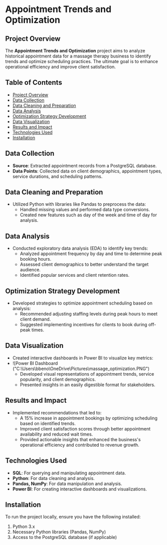 # Appointment Trends and Optimization

## Project Overview
The **Appointment Trends and Optimization** project aims to analyze historical appointment data for a massage therapy business to identify trends and optimize scheduling practices. The ultimate goal is to enhance operational efficiency and improve client satisfaction.

## Table of Contents
- [Project Overview](#project-overview)
- [Data Collection](#data-collection)
- [Data Cleaning and Preparation](#data-cleaning-and-preparation)
- [Data Analysis](#data-analysis)
- [Optimization Strategy Development](#optimization-strategy-development)
- [Data Visualization](#data-visualization)
- [Results and Impact](#results-and-impact)
- [Technologies Used](#technologies-used)
- [Installation](#installation)

## Data Collection
- **Source**: Extracted appointment records from a PostgreSQL database.
- **Data Points**: Collected data on client demographics, appointment types, service durations, and scheduling patterns.

## Data Cleaning and Preparation
- Utilized Python with libraries like Pandas to preprocess the data:
  - Handled missing values and performed data type conversions.
  - Created new features such as day of the week and time of day for analysis.

## Data Analysis
- Conducted exploratory data analysis (EDA) to identify key trends:
  - Analyzed appointment frequency by day and time to determine peak booking hours.
  - Assessed client demographics to better understand the target audience.
  - Identified popular services and client retention rates.

## Optimization Strategy Development
- Developed strategies to optimize appointment scheduling based on analysis:
  - Recommended adjusting staffing levels during peak hours to meet client demand.
  - Suggested implementing incentives for clients to book during off-peak times.

## Data Visualization
- Created interactive dashboards in Power BI to visualize key metrics:
- ![Power BI Dashboard ("C:\Users\bbeno\OneDrive\Pictures\massage_optimization.PNG") 
  - Developed visual representations of appointment trends, service popularity, and client demographics.
  - Presented insights in an easily digestible format for stakeholders.

## Results and Impact
- Implemented recommendations that led to:
  - A 15% increase in appointment bookings by optimizing scheduling based on identified trends.
  - Improved client satisfaction scores through better appointment availability and reduced wait times.
  - Provided actionable insights that enhanced the business's operational efficiency and contributed to revenue growth.

## Technologies Used
- **SQL**: For querying and manipulating appointment data.
- **Python**: For data cleaning and analysis.
- **Pandas, NumPy**: For data manipulation and analysis.
- **Power BI**: For creating interactive dashboards and visualizations.

## Installation
To run the project locally, ensure you have the following installed:
1. Python 3.x
2. Necessary Python libraries (Pandas, NumPy)
3. Access to the PostgreSQL database (if applicable)
